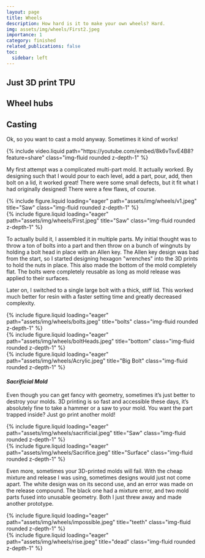 ```yaml
---
layout: page
title: Wheels
description: How hard is it to make your own wheels? Hard.
img: assets/img/wheels/First2.jpeg
importance: 1
category: finished
related_publications: false
toc:
  sidebar: left
---
```


## **Just 3D print TPU**

## **Wheel hubs**

## **Casting**

Ok, so you want to cast a mold anyway. Sometimes it kind of works!

<div class="row">
    <div class="col-sm mt-3 mt-md-0">
        {% include video.liquid path="https://youtube.com/embed/8k6vTsvE4B8?feature=share" class="img-fluid rounded z-depth-1" %}
    </div>
</div>

My first attempt was a complicated multi-part mold. It actually worked. By designing such that I would pour to each level, add a part, pour, add, then bolt on a lid, it worked great! There were some small defects, but it fit what I had originally designed! There were a few flaws, of course.

<div class="row">
    <div class="col-sm mt-3 mt-md-0">
        {% include figure.liquid loading="eager" path="assets/img/wheels/v1.jpeg" title="Saw" class="img-fluid rounded z-depth-1" %}
    </div>
    <div class="col-sm mt-3 mt-md-0">
        {% include figure.liquid loading="eager" path="assets/img/wheels/First.jpeg" title="Saw" class="img-fluid rounded z-depth-1" %}
    </div>
</div>

To actually build it, I assembled it in multiple parts. My initial thought was to throw a ton of bolts into a part and then throw on a bunch of wingnuts by holding a bolt head in place with an Allen key. The Allen key design was bad from the start, so I started designing hexagon "wrenches" into the 3D prints to hold the nuts in place. This also made the bottom of the mold completely flat. The bolts were completely reusable as long as mold release was applied to their surfaces.

Later on, I switched to a single large bolt with a thick, stiff lid. This worked much better for resin with a faster setting time and greatly decreased complexity.

<div class="row">
    <div class="col-sm mt-3 mt-md-0">
        {% include figure.liquid loading="eager" path="assets/img/wheels/bolts.jpeg" title="bolts" class="img-fluid rounded z-depth-1" %}
    </div>
    <div class="col-sm mt-3 mt-md-0">
        {% include figure.liquid loading="eager" path="assets/img/wheels/boltHeads.jpeg" title="bottom" class="img-fluid rounded z-depth-1" %}
    </div>
    <div class="col-sm mt-3 mt-md-0">
        {% include figure.liquid loading="eager" path="assets/img/wheels/Acrylic.jpeg" title="Big Bolt" class="img-fluid rounded z-depth-1" %}
    </div>
</div>

#### **_Sacrificial Mold_**

Even though you can get fancy with geometry, sometimes it’s just better to destroy your molds. 3D printing is so fast and accessible these days, it’s absolutely fine to take a hammer or a saw to your mold. You want the part trapped inside? Just go print another mold!

<div class="row">
    <div class="col-sm mt-3 mt-md-0">
        {% include figure.liquid loading="eager" path="assets/img/wheels/sacrificial.jpeg" title="Saw" class="img-fluid rounded z-depth-1" %}
    </div>
    <div class="col-sm mt-3 mt-md-0">
        {% include figure.liquid loading="eager" path="assets/img/wheels/Sacrifice.jpeg" title="Surface" class="img-fluid rounded z-depth-1" %}
    </div>
</div>

Even more, sometimes your 3D-printed molds will fail. With the cheap mixture and release I was using, sometimes designs would just not come apart. The white design was on its second use, and an error was made on the release compound. The black one had a mixture error, and two mold parts fused into unusable geometry. Both I just threw away and made another prototype.

<div class="row">
    <div class="col-sm mt-3 mt-md-0">
        {% include figure.liquid loading="eager" path="assets/img/wheels/impossible.jpeg" title="teeth" class="img-fluid rounded z-depth-1" %}
    </div>
    <div class="col-sm mt-3 mt-md-0">
        {% include figure.liquid loading="eager" path="assets/img/wheels/rise.jpeg" title="dead" class="img-fluid rounded z-depth-1" %}
    </div>
</div>
